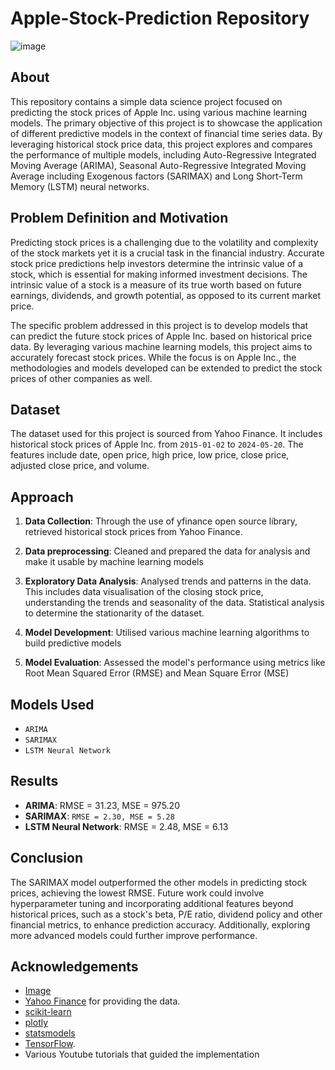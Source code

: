 # Apple-Stock-Prediction Repository
![image](https://github.com/VictorFongz/Apple-Stock-Prediction/assets/143273160/5c4578ca-67dd-49ae-8524-db535eda8a32)

## About
This repository contains a simple data science project focused on predicting the stock prices of Apple Inc. using various machine learning models. The primary objective of this project is to showcase the application of different predictive models in the context of financial time series data. By leveraging historical stock price data, this project explores and compares the performance of multiple models, including Auto-Regressive Integrated Moving Average (ARIMA), Seasonal Auto-Regressive Integrated Moving Average including Exogenous factors (SARIMAX) and Long Short-Term Memory (LSTM) neural networks.

## Problem Definition and Motivation
Predicting stock prices is a challenging due to the volatility and complexity of the stock markets yet it is a crucial task in the financial industry. Accurate stock price predictions help investors determine the intrinsic value of a stock, which is essential for making informed investment decisions. The intrinsic value of a stock is a measure of its true worth based on future earnings, dividends, and growth potential, as opposed to its current market price.

The specific problem addressed in this project is to develop models that can predict the future stock prices of Apple Inc. based on historical price data. By leveraging various machine learning models, this project aims to accurately forecast stock prices. While the focus is on Apple Inc., the methodologies and models developed can be extended to predict the stock prices of other companies as well.

## Dataset
The dataset used for this project is sourced from Yahoo Finance. It includes historical stock prices of Apple Inc. from `2015-01-02` to `2024-05-20`. The features include date, open price, high price, low price, close price, adjusted close price, and volume.

## Approach
1. **Data Collection**: Through the use of yfinance open source library, retrieved historical stock prices from Yahoo Finance.
   
2. **Data preprocessing**: Cleaned and prepared the data for analysis and make it usable by machine learning models
   
3. **Exploratory Data Analysis**: Analysed trends and patterns in the data. This includes data visualisation of the closing stock price, understanding the trends and seasonality of the data. Statistical analysis to determine the stationarity of the dataset.
   
4. **Model Development**: Utilised various machine learning algorithms to build predictive models
   
5. **Model Evaluation**: Assessed the model's performance using metrics like Root Mean Squared Error (RMSE) and Mean Square Error (MSE)

## Models Used
- `ARIMA`
- `SARIMAX`
- `LSTM Neural Network`

## Results
- **ARIMA**: RMSE = 31.23, MSE = 975.20
- **SARIMAX**: `RMSE = 2.30, MSE = 5.28`
- **LSTM Neural Network**: RMSE = 2.48, MSE = 6.13

## Conclusion
The SARIMAX model outperformed the other models in predicting stock prices, achieving the lowest RMSE. Future work could involve hyperparameter tuning and incorporating additional features beyond historical prices, such as a stock's beta, P/E ratio, dividend policy and other financial metrics, to enhance prediction accuracy. Additionally, exploring more advanced models could further improve performance.

## Acknowledgements
- [Image](https://www.analyticsvidhya.com/blog/2021/10/machine-learning-for-stock-market-prediction-with-step-by-step-implementation/)
- [Yahoo Finance](https://finance.yahoo.com/) for providing the data.
- [scikit-learn](https://scikit-learn.org/)
- [plotly](https://plotly.com/python/)
- [statsmodels](https://www.statsmodels.org/stable/index.html)
- [TensorFlow](https://www.tensorflow.org/).
- Various Youtube tutorials that guided the implementation
